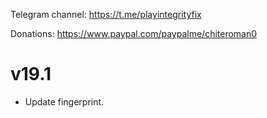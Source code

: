 Telegram channel:
https://t.me/playintegrityfix

Donations:
https://www.paypal.com/paypalme/chiteroman0

# v19.1

- Update fingerprint.
